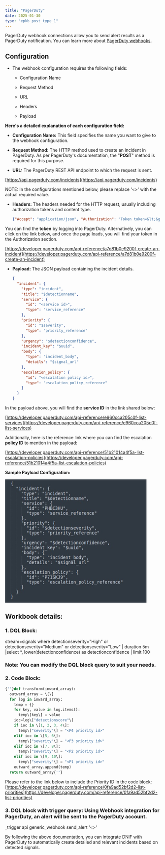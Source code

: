 ```yaml
---
title: "PagerDuty"
date: 2025-01-30
type: "epkb_post_type_1"
---
```


PagerDuty webhook connections allow you to send alert results as a PagerDuty notification. You can learn more about [PagerDuty webhooks](https://developer.pagerduty.com/docs/webhooks/v2-overview/).

## **Configuration**

- The webhook configuration requires the following fields:
    - Configuration Name
    
    - Request Method
    
    - URL
    
    - Headers
    
    - Payload

**Here's a detailed explanation of each configuration field:**

- **Configuration Name:** This field specifies the name you want to give to the webhook configuration.

- **Request Method:** The HTTP method used to create an incident in PagerDuty. As per PagerDuty's documentation, the "**POST**" method is required for this purpose.

- **URL:** The PagerDuty REST API endpoint to which the request is sent.

[https://api.pagerduty.com/incidents](https://api.pagerduty.com/incidents)

NOTE: In the configurations mentioned below, please replace '&lt;&gt;' with the actual required value.

- **Headers:** The headers needed for the HTTP request, usually including authorization tokens and content type.

  ```json
  {"Accept": "application/json", "Authorization": "Token token=&lt;&gt;", "Content-Type": "application/json", "From": "&lt;&gt;"}
  ```

You can find the **token** by logging into PagerDuty. Alternatively, you can click on the link below, and once the page loads, you will find your token in the Authorization section.

[https://developer.pagerduty.com/api-reference/a7d81b0e9200f-create-an-incident](https://developer.pagerduty.com/api-reference/a7d81b0e9200f-create-an-incident)

- **Payload:** The JSON payload containing the incident details.

  ```json
  {
    "incident": {
      "type": "incident",
      "title": "$detectionname",
      "service": {
        "id": "<service id>",
        "type": "service_reference"
      },
      "priority": {
        "id": "$severity",
        "type": "priority_reference"
      },
      "urgency": "$detectionconfidence",
      "incident_key": "$uuid",
      "body": {
        "type": "incident_body",
        "details": "$signal_url"
      },
      "escalation_policy": {
        "id": "<escalation policy id>",
        "type": "escalation_policy_reference"
      }
    }
  }
  ```

In the payload above, you will find the **service ID** in the link shared below:

[https://developer.pagerduty.com/api-reference/e960cca205c0f-list-services](https://developer.pagerduty.com/api-reference/e960cca205c0f-list-services)

Additionally, here is the reference link where you can find the escalation **policy ID** to mention in the payload:

[https://developer.pagerduty.com/api-reference/51b21014a4f5a-list-escalation-policies](https://developer.pagerduty.com/api-reference/51b21014a4f5a-list-escalation-policies)

**Sample Payload Configuration:**

  
![image 1-Jul-19-2024-10-00-12-5120-AM](./Palo-alto-img/PagerDuty-1.jpg)

## **Workbook details:**

### 1. **DQL Block:**

stream=signals where detectionseverity="High" or detectionseverity="Medium" or detectionseverity="Low" | duration 5m |select \*, lower(detectionconfidence) as detectionconfidence | limit 100

### **Note: You can modify the DQL block query to suit your needs.**

### **2\. Code Block:**

```python
{''}def transform(inward_array):  
  outward_array = \[\]  
  for log in inward_array:  
    temp = {}  
    for key, value in log.items():  
      temp\[key\] = value  
    ioc=log\["detectionscore"\]  
    if ioc in \[1, 2, 3, 4\]:  
      temp\["severity"\] = "<P4 priority id>"  
    elif ioc in \[5, 6\]:  
      temp\["severity"\] = "<P3 priority id>"  
    elif ioc in \[7, 8\]:  
      temp\["severity"\] = "<P2 priority id>"  
    elif ioc in \[9, 10\]:  
      temp\["severity"\] = "<P1 priority id>"  
    outward_array.append(temp)  
  return outward_array{''}
```

Please refer to the link below to include the Priority ID in the code block:  
[https://developer.pagerduty.com/api-reference/0fa9ad52bf2d2-list-priorities](https://developer.pagerduty.com/api-reference/0fa9ad52bf2d2-list-priorities)

### 3. **DQL block with trigger query:** Using Webhook integration for PagerDuty, an alert will be sent to the PagerDuty account.

_trigger api generic_webhook send_alert '&lt;&gt;'

By following the above documentation, you can integrate DNIF with PagerDuty to automatically create detailed and relevant incidents based on detected signals.
